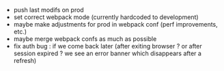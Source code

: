- push last modifs on prod
- set correct webpack mode (currently hardcoded to development)
- maybe make adjustments for prod in webpack conf (perf improvements, etc.)
- maybe merge webpack confs as much as possible
- fix auth bug : if we come back later (after exiting browser ? or after session expired ? we see an error banner which disappears after a refresh)
